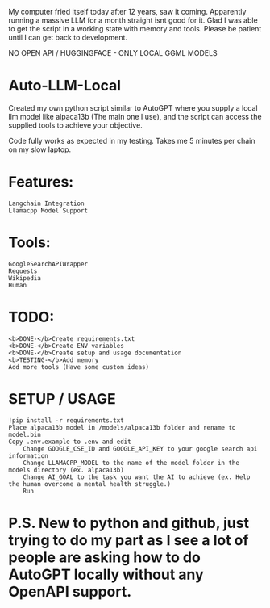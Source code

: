 My computer fried itself today after 12 years, saw it coming. Apparently running a massive LLM for a month straight isnt good for it. Glad I was able to get the script in a working state with memory and tools. Please be patient until I can get back to development.

NO OPEN API / HUGGINGFACE - ONLY LOCAL GGML MODELS

# Auto-LLM-Local
Created my own python script similar to AutoGPT where you supply a local llm model like alpaca13b (The main one I use), and the script can access the supplied tools to achieve your objective.

Code fully works as expected in my testing. Takes me 5 minutes per chain on my slow laptop.

# Features:
	Langchain Integration
	Llamacpp Model Support
  
# Tools:
    GoogleSearchAPIWrapper
    Requests
    Wikipedia
    Human
    
# TODO:
	<b>DONE-</b>Create requirements.txt
	<b>DONE-</b>Create ENV variables
	<b>DONE-</b>Create setup and usage documentation
    <b>TESTING-</b>Add memory
	Add more tools (Have some custom ideas)
	
# SETUP / USAGE
	!pip install -r requirements.txt
	Place alpaca13b model in /models/alpaca13b folder and rename to model.bin
	Copy .env.example to .env and edit
		Change GOOGLE_CSE_ID and GOOGLE_API_KEY to your google search api information
		Change LLAMACPP_MODEL to the name of the model folder in the models directory (ex. alpaca13b)
		Change AI_GOAL to the task you want the AI to achieve (ex. Help the human overcome a mental health struggle.)
		Run


# P.S. New to python and github, just trying to do my part as I see a lot of people are asking how to do AutoGPT locally without any OpenAPI support.

